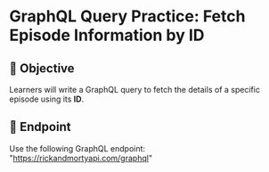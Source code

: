 # GraphQL Query Practice: Fetch Episode Information by ID

## 🎯 Objective  
Learners will write a GraphQL query to fetch the details of a specific episode using its **ID**.



## 📡 Endpoint  
Use the following GraphQL endpoint: "https://rickandmortyapi.com/graphql"